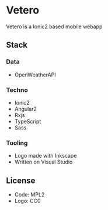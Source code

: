 # Vetero

Vetero is a Ionic2 based mobile webapp

## Stack

### Data

* OpenWeatherAPI

### Techno

* Ionic2
* Angular2
* Rxjs
* TypeScript
* Sass

### Tooling

* Logo made with Inkscape
* Written on Visual Studio 

## License

* Code: MPL2
* Logo: CC0
